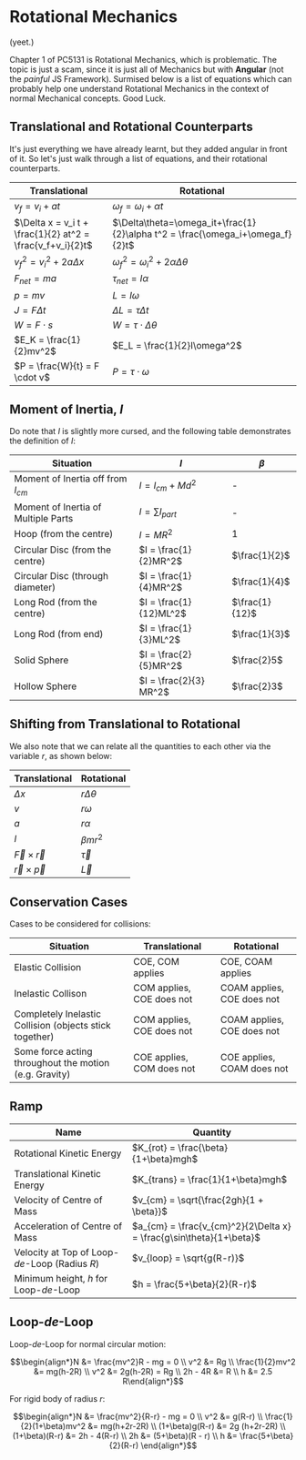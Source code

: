 # Rotational Mechanics

(yeet.)

Chapter 1 of PC5131 is Rotational Mechanics, which is problematic. The topic is just a scam, since it is just all of Mechanics but with **Angular** (not the *painful* JS Framework). Surmised below is a list of equations which can probably help one understand Rotational Mechanics in the context of normal Mechanical concepts. Good Luck.

## Translational and Rotational Counterparts

It's just everything we have already learnt, but they added angular in front of it. So let's just walk through a list of equations, and their rotational counterparts.

|Translational|Rotational|
|---|---|
|$v_f = v_i + at$|$\omega_f = \omega_i + \alpha t$|
|$\Delta x = v_i t + \frac{1}{2} at^2 = \frac{v_f+v_i}{2}t$|$\Delta\theta=\omega_it+\frac{1}{2}\alpha t^2 = \frac{\omega_i+\omega_f}{2}t$|
|$v_f^2 = v_i^2 + 2a\Delta x$|$\omega_f^2 = \omega_i^2 + 2\alpha\Delta\theta$|
|$F_{net} = ma$|$\tau_{net} = I\alpha$|
|$p = mv$|$L = I\omega$|
|$J = F\Delta t$|$\Delta L = \tau\Delta t$|
|$W = F \cdot s$|$W = \tau \cdot \Delta\theta$|
|$E_K = \frac{1}{2}mv^2$|$E_L = \frac{1}{2}I\omega^2$|
|$P = \frac{W}{t} = F \cdot v$|$P = \tau \cdot \omega$|

## Moment of Inertia, $I$

Do note that $I$ is slightly more cursed, and the following table demonstrates the definition of $I$:

|Situation|$I$|$\beta$|
|---|---|---|
|Moment of Inertia off from $I_{cm}$|$I = I_{cm} + Md^2$|-|
|Moment of Inertia of Multiple Parts|$I = \sum I_{part}$|-|
|Hoop (from the centre)|$I = MR^2$|$1$|
|Circular Disc (from the centre)|$I = \frac{1}{2}MR^2$|$\frac{1}{2}$|
|Circular Disc (through diameter)|$I = \frac{1}{4}MR^2$|$\frac{1}{4}$|
|Long Rod (from the centre)|$I = \frac{1}{12}ML^2$|$\frac{1}{12}$|
|Long Rod (from end)|$I = \frac{1}{3}ML^2$|$\frac{1}{3}$|
|Solid Sphere|$I = \frac{2}{5}MR^2$|$\frac{2}5$|
|Hollow Sphere|$I = \frac{2}{3} MR^2$|$\frac{2}3$|

## Shifting from Translational to Rotational

We also note that we can relate all the quantities to each other via the variable $r$, as shown below:

|Translational|Rotational|
|---|---|
|$\Delta x$|$r\Delta\theta$|
|$v$|$r\omega$|
|$a$|$r\alpha$|
|$I$|$\beta mr^2$|
|$\vec F \times \vec{r}$|$\vec \tau$|
|$\vec r \times \vec p$|$\vec L$|

## Conservation Cases

Cases to be considered for collisions:

|Situation|Translational|Rotational|
|---|---|---|
|Elastic Collision|COE, COM applies|COE, COAM applies|
|Inelastic Collison|COM applies, COE does not|COAM applies, COE does not|
|Completely Inelastic Collision (objects stick together)|COM applies, COE does not|COAM applies, COE does not|
|Some force acting throughout the motion (e.g. Gravity)|COE applies, COM does not|COE applies, COAM does not|

## Ramp

| Name                                           | Quantity                                                     |
| ---------------------------------------------- | ------------------------------------------------------------ |
| Rotational Kinetic Energy                      | $K_{rot} = \frac{\beta}{1+\beta}mgh$                         |
| Translational Kinetic Energy                   | $K_{trans} = \frac{1}{1+\beta}mgh$                           |
| Velocity of Centre of Mass                     | $v_{cm} = \sqrt{\frac{2gh}{1 + \beta}}$                      |
| Acceleration of Centre of Mass                 | $a_{cm} = \frac{v_{cm}^2}{2\Delta x} = \frac{g\sin\theta}{1+\beta}$ |
| Velocity at Top of Loop-_de_-Loop (Radius $R$) | $v_{loop} = \sqrt{g(R-r)}$                                   |
| Minimum height, $h$ for Loop-_de_-Loop         | $h = \frac{5+\beta}{2}(R-r)$                                 |

## Loop-_de_-Loop

Loop-_de_-Loop for normal circular motion:

$$\begin{align*}N &= \frac{mv^2}R - mg =  0 \\ v^2 &= Rg \\ \frac{1}{2}mv^2 &= mg(h-2R) \\ v^2 &= 2g(h-2R) = Rg \\ 2h - 4R &= R \\ h &= 2.5 R\end{align*}$$

For rigid body of radius $r$:

$$\begin{align*}N &= \frac{mv^2}{R-r} - mg =  0 \\ v^2 &= g(R-r) \\ \frac{1}{2}(1+\beta)mv^2 &= mg(h+2r-2R) \\ (1+\beta)g(R-r) &= 2g (h+2r-2R) \\ (1+\beta)(R-r) &= 2h - 4(R-r) \\ 2h &= (5+\beta)(R - r) \\ h &= \frac{5+\beta}{2}(R-r) \end{align*}$$






